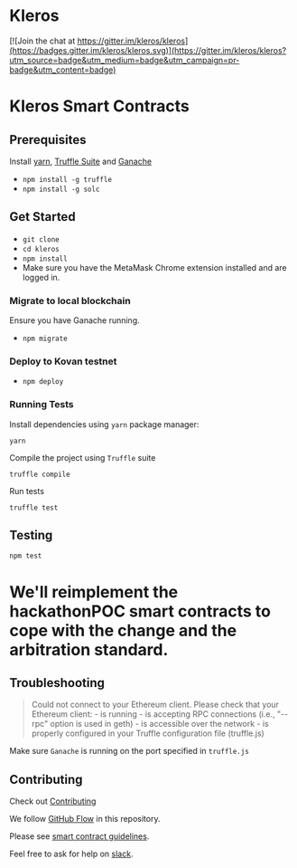 # Kleros

[![Join the chat at https://gitter.im/kleros/kleros](https://badges.gitter.im/kleros/kleros.svg)](https://gitter.im/kleros/kleros?utm_source=badge&utm_medium=badge&utm_campaign=pr-badge&utm_content=badge)

# Kleros Smart Contracts

## Prerequisites
Install [yarn](https://yarnpkg.com/lang/en/), [Truffle Suite](https://truffleframework.com/) and [Ganache](https://truffleframework.com/ganache)

* `npm install -g truffle`
* `npm install -g solc`

## Get Started
* `git clone`
* `cd kleros`
* `npm install`
* Make sure you have the MetaMask Chrome extension installed and are logged in.

### Migrate to local blockchain
Ensure you have Ganache running.
* `npm migrate`

### Deploy to Kovan testnet
* `npm deploy`

### Running Tests

Install dependencies using `yarn` package manager:
```
yarn
```
Compile the project using `Truffle` suite
```
truffle compile
```
Run tests
```
truffle test
```

## Testing
`npm test`

We'll reimplement the hackathonPOC smart contracts to cope with the change and the arbitration standard.
=======
## Troubleshooting
> Could not connect to your Ethereum client. Please check that your Ethereum client:
    - is running
    - is accepting RPC connections (i.e., "--rpc" option is used in geth)
    - is accessible over the network
    - is properly configured in your Truffle configuration file (truffle.js)

Make sure `Ganache` is running on the port specified in `truffle.js`

## Contributing
Check out [Contributing](CONTRIBUTING.md)

We follow [GitHub Flow](https://guides.github.com/introduction/flow/) in this repository.

Please see [smart contract guidelines](https://github.com/kleros/kleros/wiki/Guidelines-contracts).

Feel free to ask for help on [slack](https://slack.kleros.io/).
